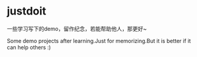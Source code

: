 # justdoit
一些学习写下的demo，留作纪念，若能帮助他人，那更好~

Some demo projects after learning.Just for memorizing.But it is better if it can help others :)
